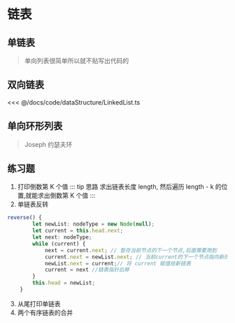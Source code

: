 # 链表

## 单链表

> 单向列表很简单所以就不贴写出代码的

## 双向链表


<ShowCode>
<<< @/docs/code/dataStructure/LinkedList.ts
</ShowCode>

## 单向环形列表

> Joseph 约瑟夫环


## 练习题
1. 打印倒数第 K 个值
::: tip 思路
求出链表长度 length, 然后遍历 length - k 的位置,就能求出倒数第 K 个值
:::
2. 单链表反转

``` typescript
reverse() {
        let newList: nodeType = new Node(null);
        let current = this.head.next;
        let next: nodeType;
        while (current) {
            next = current.next; // 暂存当前节点的下一个节点,后面需要用到
            current.next = newList.next; // 当前current的下一个节点指向新的节点的最前端
            newList.next = current;// 将 current 赋值给新链表
            current = next //链表指针后移
        }
        this.head = newList;
    }
```

3. 从尾打印单链表
4. 两个有序链表的合并
